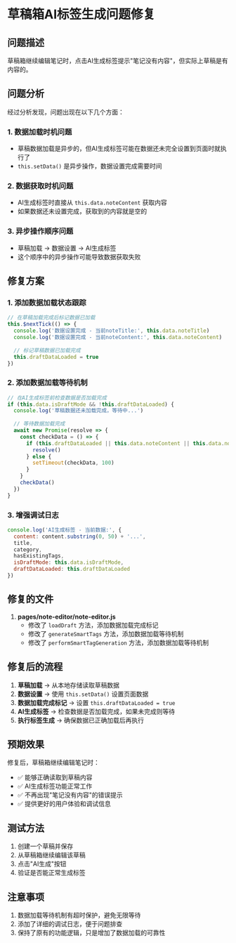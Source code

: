 # 草稿箱AI标签生成问题修复

## 问题描述

草稿箱继续编辑笔记时，点击AI生成标签提示"笔记没有内容"，但实际上草稿是有内容的。

## 问题分析

经过分析发现，问题出现在以下几个方面：

### 1. 数据加载时机问题
- 草稿数据加载是异步的，但AI生成标签可能在数据还未完全设置到页面时就执行了
- `this.setData()` 是异步操作，数据设置完成需要时间

### 2. 数据获取时机问题
- AI生成标签时直接从 `this.data.noteContent` 获取内容
- 如果数据还未设置完成，获取到的内容就是空的

### 3. 异步操作顺序问题
- 草稿加载 → 数据设置 → AI生成标签
- 这个顺序中的异步操作可能导致数据获取失败

## 修复方案

### 1. 添加数据加载状态跟踪
```javascript
// 在草稿加载完成后标记数据已加载
this.$nextTick(() => {
  console.log('数据设置完成 - 当前noteTitle:', this.data.noteTitle)
  console.log('数据设置完成 - 当前noteContent:', this.data.noteContent)
  
  // 标记草稿数据已加载完成
  this.draftDataLoaded = true
})
```

### 2. 添加数据加载等待机制
```javascript
// 在AI生成标签前检查数据是否加载完成
if (this.data.isDraftMode && !this.draftDataLoaded) {
  console.log('草稿数据还未加载完成，等待中...')
  
  // 等待数据加载完成
  await new Promise(resolve => {
    const checkData = () => {
      if (this.draftDataLoaded || this.data.noteContent || this.data.noteTitle) {
        resolve()
      } else {
        setTimeout(checkData, 100)
      }
    }
    checkData()
  })
}
```

### 3. 增强调试日志
```javascript
console.log('AI生成标签 - 当前数据:', {
  content: content.substring(0, 50) + '...',
  title,
  category,
  hasExistingTags,
  isDraftMode: this.data.isDraftMode,
  draftDataLoaded: this.draftDataLoaded
})
```

## 修复的文件

1. **pages/note-editor/note-editor.js**
   - 修改了 `loadDraft` 方法，添加数据加载完成标记
   - 修改了 `generateSmartTags` 方法，添加数据加载等待机制
   - 修改了 `performSmartTagGeneration` 方法，添加数据加载等待机制

## 修复后的流程

1. **草稿加载** → 从本地存储读取草稿数据
2. **数据设置** → 使用 `this.setData()` 设置页面数据
3. **数据加载完成标记** → 设置 `this.draftDataLoaded = true`
4. **AI生成标签** → 检查数据是否加载完成，如果未完成则等待
5. **执行标签生成** → 确保数据已正确加载后再执行

## 预期效果

修复后，草稿箱继续编辑笔记时：
- ✅ 能够正确读取到草稿内容
- ✅ AI生成标签功能正常工作
- ✅ 不再出现"笔记没有内容"的错误提示
- ✅ 提供更好的用户体验和调试信息

## 测试方法

1. 创建一个草稿并保存
2. 从草稿箱继续编辑该草稿
3. 点击"AI生成"按钮
4. 验证是否能正常生成标签

## 注意事项

1. 数据加载等待机制有超时保护，避免无限等待
2. 添加了详细的调试日志，便于问题排查
3. 保持了原有的功能逻辑，只是增加了数据加载的可靠性




